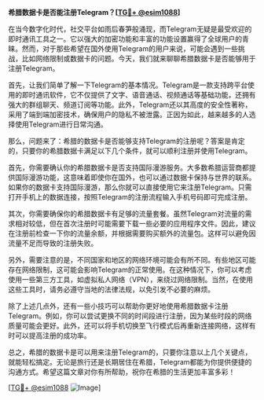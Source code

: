 **希腊数据卡是否能注册Telegram？[[TG💪+ @esim1088](https://t.me/s/esim1088)]**

在当今数字化时代，社交平台如雨后春笋般涌现，而Telegram无疑是最受欢迎的即时通讯工具之一。它以强大的加密功能和丰富的功能设置赢得了全球用户的青睐。然而，对于那些希望在国外使用Telegram的用户来说，可能会遇到一些挑战，比如网络限制或数据卡的问题。今天，我们就来聊聊希腊数据卡是否能够用于注册Telegram。

首先，让我们简单了解一下Telegram的基本情况。Telegram是一款支持跨平台使用的即时通讯软件，它不仅提供了文字、语音通话、视频通话等基础功能，还拥有强大的群组聊天、频道订阅等功能。此外，Telegram还以其高度的安全性著称，采用了端到端加密技术，确保用户的隐私不被泄露。正因为如此，越来越多的人选择使用Telegram进行日常沟通。

那么，问题来了：希腊的数据卡是否能够支持Telegram的注册呢？答案是肯定的，只要你的希腊数据卡满足以下几个条件，就可以顺利注册并使用Telegram。

首先，你需要确认你的希腊数据卡是否支持国际漫游服务。大多数希腊运营商都提供国际漫游功能，这意味着即使你在国外，也可以通过数据卡保持与世界的联系。如果你的数据卡支持国际漫游，那么你就可以直接使用它来注册Telegram。只需打开手机上的数据连接，按照Telegram的注册流程输入手机号码即可完成注册。

其次，你需要确保你的希腊数据卡有足够的流量套餐。虽然Telegram对流量的需求相对较低，但在首次注册时可能需要下载一些必要的应用程序文件。因此，建议在注册前检查一下你的流量余额，并根据需要购买额外的流量包。这样可以避免因流量不足而导致的注册失败。

另外，需要注意的是，不同国家和地区的网络环境可能会有所不同。有些地区可能存在网络限制，这可能会影响Telegram的正常使用。在这种情况下，你可以考虑使用一些第三方工具，如虚拟私人网络（VPN），来绕过网络限制。当然，在使用这些工具时，请务必遵守当地的法律法规，以免引发不必要的麻烦。

除了上述几点外，还有一些小技巧可以帮助你更好地使用希腊数据卡注册Telegram。例如，你可以尝试更换不同的时间段进行注册，因为某些时段的网络质量可能会更好。此外，还可以将手机切换至飞行模式后再重新连接网络，这样有时可以提高注册的成功率。

总之，希腊的数据卡是可以用来注册Telegram的，只要你注意以上几个关键点，就能轻松搞定。无论是旅行还是长期居住在希腊，Telegram都能为你提供便捷的沟通方式。希望这篇文章对你有所帮助，祝你在希腊的生活更加丰富多彩！

[[TG💪+ @esim1088](https://t.me/s/esim1088) ![Image](https://i.postimg.cc/4NQfJmqS/Snipaste-2025-05-13-00-14-12.png)]